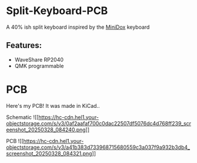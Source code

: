 # Split-Keyboard-PCB
A 40% ish split keyboard inspired by the [MiniDox](https://github.com/That-Canadian/MiniDox_PCB) keyboard

## Features:

- WaveShare RP2040
- QMK programmable

# PCB

Here's my PCB! It was made in KiCad..

Schematic
![[https://hc-cdn.hel1.your-objectstorage.com/s/v3/0af2aafaf700c0dac22507df5076dc4d768ff239_screenshot_20250328_084240.png]]

PCB
![[https://hc-cdn.hel1.your-objectstorage.com/s/v3/a41b383d733968715680559c3a037f9a932b3db4_screenshot_20250328_084321.png]]


